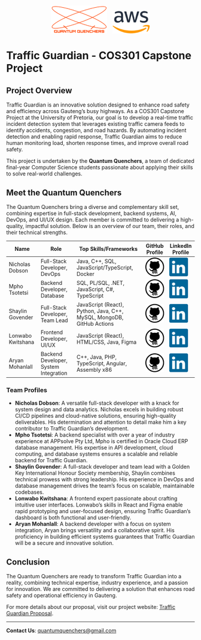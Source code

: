 <p align="center">
  <img src="assets/QuantumQuenchersLogo.PNG" alt="Quantum Quenchers Logo" width="150" style="margin-right: 10px;">
  <img src="assets/Amazon_Web_Services_Logo.png" alt="AWS Logo" width="100">
</p>

# Traffic Guardian - COS301 Capstone Project

## Project Overview
Traffic Guardian is an innovative solution designed to enhance road safety and efficiency across Gauteng’s busy highways. As a COS301 Capstone Project at the University of Pretoria, our goal is to develop a real-time traffic incident detection system that leverages existing traffic camera feeds to identify accidents, congestion, and road hazards. By automating incident detection and enabling rapid response, Traffic Guardian aims to reduce human monitoring load, shorten response times, and improve overall road safety.

This project is undertaken by the **Quantum Quenchers**, a team of dedicated final-year Computer Science students passionate about applying their skills to solve real-world challenges.

## Meet the Quantum Quenchers
The Quantum Quenchers bring a diverse and complementary skill set, combining expertise in full-stack development, backend systems, AI, DevOps, and UI/UX design. Each member is committed to delivering a high-quality, impactful solution. Below is an overview of our team, their roles, and their technical strengths.

| Name              | Role                              | Top Skills/Frameworks                              | GitHub Profile                              | LinkedIn Profile                              |
|-------------------|-----------------------------------|--------------------------------------------------|---------------------------------------------|----------------------------------------------|
| Nicholas Dobson   | Full-Stack Developer, DevOps      | Java, C++, SQL, JavaScript/TypeScript, Docker    | [<img src="assets/github-icon.svg" alt="GitHub" width="50"/>](https://github.com/NicholasDobson) | [<img src="assets/linkedin-icon-2.svg" alt="LinkedIn" width="50"/>](https://www.linkedin.com/in/nicholas-dobson-a64a84355) |
| Mpho Tsotetsi     | Backend Developer, Database       | SQL, PL/SQL, .NET, JavaScript, C#, TypeScript    | [<img src="assets/github-icon.svg" alt="GitHub" width="50"/>](https://github.com/u22668323) | [<img src="assets/linkedin-icon-2.svg" alt="LinkedIn" width="50"/>](https://www.linkedin.com/in/mpho-tsotetsi-256375287/) |
| Shaylin Govender  | Full-Stack Developer, Team Lead   | JavaScript (React), Python, Java, C++, MySQL, MongoDB, GitHub Actions | [<img src="assets/github-icon.svg" alt="GitHub" width="50"/>](https://github.com/ShaylinGovender) | [<img src="assets/linkedin-icon-2.svg" alt="LinkedIn" width="50"/>](https://www.linkedin.com/in/shaylin-govender-827347343) |
| Lonwabo Kwitshana | Frontend Developer, UI/UX         | JavaScript (React), HTML/CSS, Java, Figma        | [<img src="assets/github-icon.svg" alt="GitHub" width="50"/>](https://github.com/7onwabo) | [<img src="assets/linkedin-icon-2.svg" alt="LinkedIn" width="50"/>](https://www.linkedin.com/in/lonwabo-kwitshana-b483831a6) |
| Aryan Mohanlall   | Backend Developer, System Integration | C++, Java, PHP, TypeScript, Angular, Assembly x86 | [<img src="assets/github-icon.svg" alt="GitHub" width="50"/>](https://github.com/AryanMohanlall) | [<img src="assets/linkedin-icon-2.svg" alt="LinkedIn" width="50"/>](https://www.linkedin.com/in/aryan-mohanlall-a45a89355) |



### Team Profiles
- **Nicholas Dobson**: A versatile full-stack developer with a knack for system design and data analytics. Nicholas excels in building robust CI/CD pipelines and cloud-native solutions, ensuring high-quality deliverables. His determination and attention to detail make him a key contributor to Traffic Guardian’s development.
- **Mpho Tsotetsi**: A backend specialist with over a year of industry experience at APPsolve Pty Ltd, Mpho is certified in Oracle Cloud ERP database management. His expertise in API development, cloud computing, and database systems ensures a scalable and reliable backend for Traffic Guardian.
- **Shaylin Govender**: A full-stack developer and team lead with a Golden Key International Honour Society membership, Shaylin combines technical prowess with strong leadership. His experience in DevOps and database management drives the team’s focus on scalable, maintainable codebases.
- **Lonwabo Kwitshana**: A frontend expert passionate about crafting intuitive user interfaces. Lonwabo’s skills in React and Figma enable rapid prototyping and user-focused design, ensuring Traffic Guardian’s dashboard is both functional and user-friendly.
- **Aryan Mohanlall**: A backend developer with a focus on system integration, Aryan brings versatility and a collaborative spirit. His proficiency in building efficient systems guarantees that Traffic Guardian will be a secure and innovative solution.

## Conclusion
The Quantum Quenchers are ready to transform Traffic Guardian into a reality, combining technical expertise, industry experience, and a passion for innovation. We are committed to delivering a solution that enhances road safety and operational efficiency in Gauteng.

For more details about our proposal, visit our project website: [Traffic Guardian Proposal](https://shaylingovender.github.io/Capstone/).

---
**Contact Us**: [quantumquenchers@gmail.com](mailto:quantumquenchers@gmail.com)